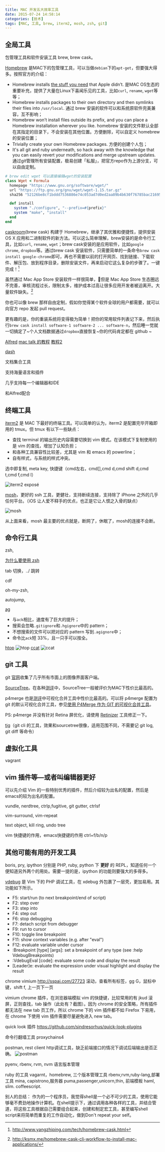 ```yaml
---
title: MAC 开发五大效率工具
date: 2015-07-24 14:58:14
categories: [技术]
tags: [MAC, 工具, brew, iterm2, mosh, zsh, git]
---
```


## 全局工具

包管理工具和软件安装工具 brew, brew cask。

[Homebrew](http://brew.sh/) 是MAC下的包管理工具，可以当做`debian`下的`apt-get`，但要强大得多。按照官方的介绍：
- Homebrew installs [the stuff you need](https://github.com/Homebrew/homebrew/tree/master/Library/Formula) that Apple didn’t. 是MAC OS生态的重要补充，提供了大量在Linux下喜闻乐见的工具，比如`curl`, `rename`, `wget`等等；
- Homebrew installs packages to their own directory and then symlinks their files into `/usr/local`. 通过 brew 安装的软件可以和系统原软件完美兼容，互不影响；
- Homebrew won’t install files outside its prefix, and you can place a Homebrew installation wherever you like. homebrew 安装的文件默认全部在其指定的目录下，不会安装在其他位置。方便删除，可以自定义 homebrew 的安装位置；
- Trivially create your own Homebrew packages. 方便的创建个人包；
- It's all git and ruby underneath, so hack away with the knowledge that you can easily revert your modifications and merge upstream updates. 通过git管理所有安装配置，极易创建「私服」，把官方repo作为上游分支，可以自由定制。

``` ruby
# brew edit wget 可以直接编辑wget的安装配置
class Wget < Formula
  homepage "https://www.gnu.org/software/wget/"
  url "https://ftp.gnu.org/gnu/wget/wget-1.15.tar.gz"
  sha256 "52126be8cf1bddd7536886e74c053ad7d0ed2aa89b4b630f76785bac21695fcd"

  def install
    system "./configure", "--prefix=#{prefix}"
    system "make", "install"
  end
end
```

[caskroom](http://caskroom.io/)(brew cask) 构建于 Homebrew，继承了其优雅和便捷性，提供安装 OS X 应用和二进制软件的新方法。可以这么简单理解，brew安装的是命令行工具，比如`curl`, `rename`, `wget`；brew cask安装的是应用软件，比如`google chrome`, `dropbox`等。通过brew cask 安装软件，只需要简单的一条命令`brew cask install google-chrome`即可，再也不需要以前的打开网页、找到链接、下载软件、解压包、放到程序目录，删除安装文件，再来启动它这么复杂的步骤了。一键完成！[^1]

虽然通过 Mac App Store 安装软件一样很简单，但是 Mac App Store 生态圈远不完善，审核流程过长，限制太多，维护成本过高让很多应用开发者被迫离开。大量软件缺失。[^2]

你也可以像 brew 那样自由定制，假如你觉得某个软件全球的用户都需要，就可以向官方 repo 发起 pull request。

更有趣的是，你的重装系统将变得极为简单！把你的常用软件列表记下来，然后执行`brew cask install software-1 software-2 ... software-n`，然后睡一觉就一切搞定了~个人文档数据通过`dropbox`直接恢复~你的代码肯定都在 github ~

[Alfred](http://www.alfredapp.com/) [mac talk 的教程](http://macshuo.com/?p=625) [教程2](http://wellsnake.com/jekyll/update/2014/06/15/001/) 

[dash](https://kapeli.com/dash) 

文档集合工具

支持海量语言和插件

几乎支持每一个编辑器和IDE

和Alfred配合

## 终端工具

[iterm2](https://iterm2.com/) 是 MAC 下最好的终端工具。可以简单的认为，iterm2 是配置完毕开箱即用的 tmux。但 tmux 有以下一些缺点：
- 查找 terminal 的输出历史内容需要切换到 vim 模式。在该模式下复制使用的是 vim 的查找，增加了认知负担；
- 和各种工具兼容性比较差，尤其是 vim 和 emacs 的 powerline；
- 自有样式，与系统的样式冲突。


选中即复制, meta key,
快捷键（cmd左右，cmd[],cmd d,cmd shift d,cmd t,cmd f,cmd l）

![iterm2 exposé](http://wulfric.qiniudn.com/iterm2-expose.png "iterm2 exposé")

[mosh](https://mosh.mit.edu/)，更好的 ssh 工具，更健壮，支持断续连接，支持除了 iPhone 之外的几乎任何平台。（iOS 让人爱不释手的优点，也正是它让人恨之入骨的缺点）

![mosh](http://wulfric.qiniudn.com/R-mosh.png "mosh")

从上面来看，mosh 最主要的优点就是，断网了，休眠了，mosh的连接不会断。

## 命令行工具

zsh,

[为什么要使用 zsh](https://www-s.acm.illinois.edu/workshops/zsh/why.html)

tab 切换，../ 跳转 

cdf

oh-my-zsh, 

autojump, 
 
[ag](https://github.com/ggreer/the_silver_searcher)
- 与`ack`相比，速度有了巨大的提升；
- 搜索会忽略`.gitignore`和`.hgignore`中的 pattern；
- 不想搜索的文件可以把对应的 pattern 写到`.agignore`中；
- 命令比`ack`短 33%，且一只手可以按全。

[htop](http://hisham.hm/htop/)
![htop](http://wulfric.qiniudn.com/htop.png "htop")
[ccat](https://github.com/jingweno/ccat)
![ccat](http://wulfric.qiniudn.com/R-ccat.png "ccat")

## git 工具

git [官网](https://git-scm.com/download/gui/linux)收集了几乎所有市面上的图像界面客户端。

[SourceTree](https://www.sourcetreeapp.com/)。在各种[测评](http://www.slant.co/topics/465/~what-are-the-best-git-clients-for-mac-os-x)中，SourceTree一般被评价为MAC下性价比最高的。

p4merge 也是[测评](http://www.slant.co/topics/48/~what-are-the-best-visual-merge-tools-for-git)中可视化合并工具中性价比最高的。可以将 p4merge 配置为 git 的默认可视化合并工具，参见[使用 P4Merge 作为 GIT 的可视化合并工具](http://wulfric.me/2015/01/git-merge-with-p4merge/)。

PS: p4merge 并没有针对 Retina 屏优化，请使用 [Retinizer](http://retinizer.mikelpr.com/) 工具修正一下。

[tig](https://github.com/jonas/tig)（git cli 的工具，效果和sourcetree很像，适用范围不同，不需要记 git log, git diff 等命令）

## 虚拟化工具

vagrant

## vim 插件等—或者叫编辑器更好

可以先介绍 Vim 的一些特别优秀的插件，然后介绍较为出名的配置，然后是emacs的较为出名的配置。

vundle, nerdtree, ctrlp,fugitive, git gutter, ctrlsf

vim-surround, vim-repeat

text object, kill ring, undo tree

vim 快捷键的作用，emacs快捷键的作用 ctrl+f/b/n/p

## 其他可能有用的开发工具

boris, pry, ipython 分别是 PHP, ruby, python 下 **更好** 的 REPL，知道任何一个便知道另外两个的用处。需要一提的是，ipython 的功能则要强大的多得多。

[vdebug](https://github.com/joonty/vdebug) 是 Vim 下的 PHP 调试工具，在 xdebug 外包裹了一层壳，更加易用。其功能如下所示。
- F5: start/run (to next breakpoint/end of script)
- F2: step over
- F3: step into
- F4: step out
- F6: stop debugging
- F7: detach script from debugger
- F9: run to cursor
- F10: toggle line breakpoint
- F11: show context variables (e.g. after "eval")
- F12: evaluate variable under cursor
- :Breakpoint [type] [args]: set a breakpoint of any type (see :help VdebugBreakpoints)
- :VdebugEval [code]: evaluate some code and display the result
- [Leader]e: evaluate the expression under visual highlight and display the result

chrome vimium http://sspai.com/27723
滚动，查看所有标签，gg G，鼠标中键，shift f, 上一页下一页

vimium chrome 插件，在浏览器端模拟 vim 的快捷键，比较常用的有 jkud 滚屏，正则查找，tab 操作（此处有？截图）。因为 chrome 的安全策略，所有插件都无法在 new tab 页工作，所以 chrome 下的 vim 插件都不如 Firefox 下易用，在 chrome 下使用 vim 插件需要尽量避免进入 new tab。

quick look 插件 https://github.com/sindresorhus/quick-look-plugins

命令行翻墙工具 proxychains4

postman, rest client http调试工具，缺乏前端接口的情况下调试后端输出是否正确。
![postman](http://wulfric.qiniudn.com/postman.png "postman")

pyenv, rbenv, rvm, nvm 语言版本管理


ruby 的工具
vagarnt，homebrew, 三个版本管理工具 rbenv,rvm,ruby-lang,部署工具 mina, capistrono,服务器 puma,passenger,unicorn,thin, 前端模板 haml, slim. coffeescript. 

别人的总结：
作为的一个程序员，我觉得shell是一个必不可少的工具，使用它能够毫不费劲地操作计算机。在shell提示下，通过调用各种各样的工具，并结合管道，将这些工具根据自己需要组合起来，创建和制定宏工具，甚至编写shell script来将简单而重复的工作自动化，做到Don't repeat your self。


[^1]: http://www.yangzhiping.com/tech/homebrew-cask.html
[^2]: http://ksmx.me/homebrew-cask-cli-workflow-to-install-mac-applications/
